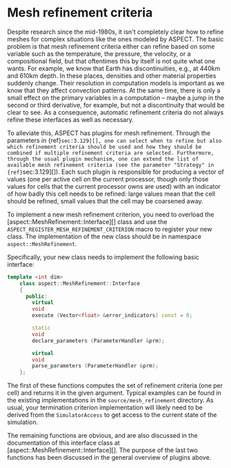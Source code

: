 # Mesh refinement criteria

Despite research since the mid-1980s, it isn't completely clear how to
refine meshes for complex situations like the ones modeled by
ASPECT. The basic problem is that mesh refinement
criteria either can refine based on some variable such as the temperature, the
pressure, the velocity, or a compositional field, but that oftentimes this by
itself is not quite what one wants. For example, we know that Earth has
discontinuities, e.g., at 440km and 610km depth. In these places, densities
and other material properties suddenly change. Their resolution in computation
models is important as we know that they affect convection patterns. At the
same time, there is only a small effect on the primary variables in a
computation &ndash; maybe a jump in the second or third derivative, for
example, but not a discontinuity that would be clear to see. As a consequence,
automatic refinement criteria do not always refine these interfaces as well as
necessary.

To alleviate this, ASPECT has plugins for mesh
refinement. Through the parameters in {ref}`sec:3.129][], one can select
when to refine but also which refinement criteria should be used and how they
should be combined if multiple refinement criteria are selected. Furthermore,
through the usual plugin mechanism, one can extend the list of available mesh
refinement criteria (see the parameter "Strategy" in
{ref}`sec:3.129][]). Each such plugin is responsible for producing a
vector of values (one per active cell on the current processor, though only
those values for cells that the current processor owns are used) with an
indicator of how badly this cell needs to be refined: large values mean that
the cell should be refined, small values that the cell may be coarsened away.

To implement a new mesh refinement criterion, you need to overload the
[aspect::MeshRefinement::Interface][] class and use the
`ASPECT_REGISTER_MESH_REFINEMENT_CRITERION` macro to register your new class.
The implementation of the new class should be in namespace
`aspect::MeshRefinement`.

Specifically, your new class needs to implement the following basic interface:

``` c++
template <int dim>
    class aspect::MeshRefinement::Interface
    {
      public:
        virtual
        void
        execute (Vector<float> &error_indicators) const = 0;

        static
        void
        declare_parameters (ParameterHandler &prm);

        virtual
        void
        parse_parameters (ParameterHandler &prm);
    };
```

The first of these functions computes the set of refinement criteria (one per
cell) and returns it in the given argument. Typical examples can be found in
the existing implementations in the `source/mesh_refinement` directory. As
usual, your termination criterion implementation will likely need to be
derived from the `SimulatorAccess` to get access to the current state of the
simulation.

The remaining functions are obvious, and are also discussed in the
documentation of this interface class at
[aspect::MeshRefinement::Interface][]. The purpose of the last two functions
has been discussed in the general overview of plugins above.
